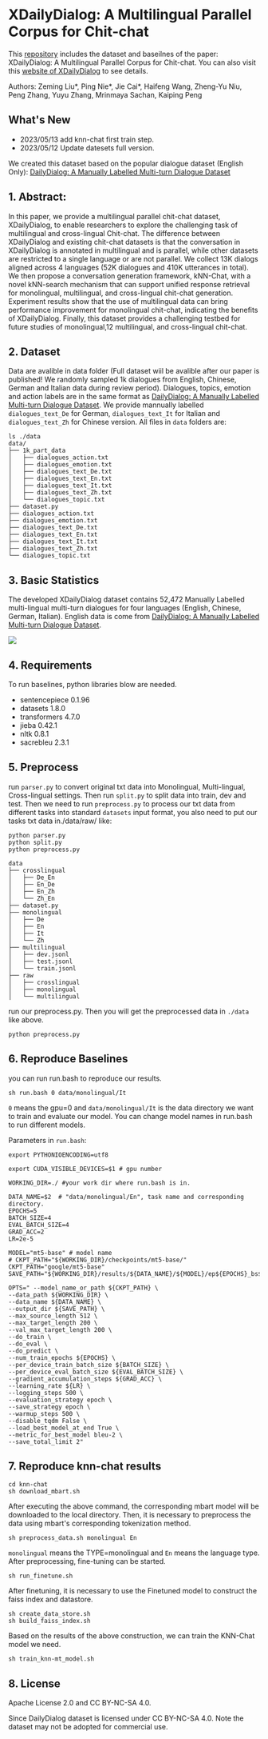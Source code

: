 # XDailyDialog: A Multilingual Parallel Corpus for Chit-chat

This [repository](https://github.com/liuzeming01/XDailyDialog) includes the dataset and baseilnes of the paper: XDailyDialog: A Multilingual Parallel Corpus for Chit-chat. You can also visit this [website of XDailyDialog](https://liuzeming01.github.io/XDailyDialog/) to see details. 

Authors: Zeming Liu*, Ping Nie*, Jie Cai*, Haifeng Wang, Zheng-Yu Niu, Peng Zhang, Yuyu Zhang, Mrinmaya Sachan, Kaiping Peng

## What's New
- 2023/05/13 add knn-chat first train step. 
- 2023/05/12 Update datesets full version.

We created this dataset based on the popular dialogue dataset (English Only): [DailyDialog: A Manually Labelled Multi-turn Dialogue Dataset](https://arxiv.org/pdf/1710.03957.pdf)
## 1. Abstract:

In this paper, we provide a multilingual parallel chit-chat dataset, XDailyDialog, to enable researchers to explore the challenging task of multilingual and cross-lingual Chit-chat. The difference between XDailyDialog and existing chit-chat datasets is that the conversation in XDailyDialog is annotated in multilingual and is parallel, while other datasets are restricted to a single language or are not parallel. We collect 13K dialogs aligned across 4 languages (52K dialogues and 410K utterances in total). We then propose a conversation generation framework, kNN-Chat, with a novel kNN-search mechanism that can support unified response retrieval for monolingual, multilingual, and cross-lingual chit-chat generation. Experiment results show that the use of multilingual data can bring performance improvement for monolingual chit-chat, indicating the benefits of XDailyDialog. Finally, this dataset provides a challenging testbed for future studies of monolingual,12
multilingual, and cross-lingual chit-chat.

## 2. Dataset

Data are avalible in data folder (Full dataset wiil be avalible after our paper is published! We randomly sampled 1k dialogues from English, Chinese, German and Italian data during review period). Dialogues, topics, emotion and action labels are in the same format as [DailyDialog: A Manually Labelled Multi-turn Dialogue Dataset](https://arxiv.org/pdf/1710.03957.pdf). We provide mannually labelled `dialogues_text_De` for German, `dialogues_text_It` for Italian and `dialogues_text_Zh` for Chinese version.  All files in `data` folders are:
```
ls ./data
data/
├── 1k_part_data
│   ├── dialogues_action.txt
│   ├── dialogues_emotion.txt
│   ├── dialogues_text_De.txt
│   ├── dialogues_text_En.txt
│   ├── dialogues_text_It.txt
│   ├── dialogues_text_Zh.txt
│   └── dialogues_topic.txt
├── dataset.py
├── dialogues_action.txt
├── dialogues_emotion.txt
├── dialogues_text_De.txt
├── dialogues_text_En.txt
├── dialogues_text_It.txt
├── dialogues_text_Zh.txt
└── dialogues_topic.txt
```

## 3. Basic Statistics

The developed XDailyDialog dataset contains 52,472 Manually Labelled multi-lingual multi-turn dialogues for four languages (English, Chinese, German, Italian). English data is come from [DailyDialog: A Manually Labelled Multi-turn Dialogue Dataset](https://arxiv.org/pdf/1710.03957.pdf). 

![](./figs/fig11.png)

## 4. Requirements
To run baselines, python libraries blow are needed.
- sentencepiece           0.1.96
- datasets                1.8.0
- transformers            4.7.0
- jieba                   0.42.1
- nltk                    0.8.1
- sacrebleu               2.3.1

## 5. Preprocess
run `parser.py` to convert original txt data into Monolingual, Multi-lingual, Cross-lingual settings. Then run `split.py` to split data into train, dev and test. Then we need to run `preprocess.py` to process our txt data from different tasks into standard `datasets` input format, you also need to put our tasks txt data in./data/raw/ like:
```
python parser.py
python split.py
python preprocess.py
```
```
data
├── crosslingual
│   ├── De_En
│   ├── En_De
│   ├── En_Zh
│   └── Zh_En
├── dataset.py
├── monolingual
│   ├── De
│   ├── En
│   ├── It
│   └── Zh
├── multilingual
│   ├── dev.jsonl
│   ├── test.jsonl
│   └── train.jsonl
├── raw
│   ├── crosslingual
│   ├── monolingual
│   └── multilingual
```

run our preprocess.py. Then you will get the preprocessed data in `./data` like above.

```
python preprocess.py
``` 

## 6. Reproduce Baselines

you can run run.bash to reproduce our results.

```
sh run.bash 0 data/monolingual/It
```

`0` means the gpu=0 and `data/monolingual/It` is the data directory we want to train and evaluate our model. You can change model names in run.bash to run different models. 

Parameters in `run.bash`:
```
export PYTHONIOENCODING=utf8

export CUDA_VISIBLE_DEVICES=$1 # gpu number

WORKING_DIR=./ #your work dir where run.bash is in. 

DATA_NAME=$2  # "data/monolingual/En", task name and corresponding directory. 
EPOCHS=5
BATCH_SIZE=4
EVAL_BATCH_SIZE=4
GRAD_ACC=2
LR=2e-5

MODEL="mt5-base" # model name 
# CKPT_PATH="${WORKING_DIR}/checkpoints/mt5-base/"
CKPT_PATH="google/mt5-base"
SAVE_PATH="${WORKING_DIR}/results/${DATA_NAME}/${MODEL}/ep${EPOCHS}_bs${BATCH_SIZE}_lr${LR}_G${GRAD_ACC}"

OPTS=" --model_name_or_path ${CKPT_PATH} \
--data_path ${WORKING_DIR} \
--data_name ${DATA_NAME} \
--output_dir ${SAVE_PATH} \
--max_source_length 512 \
--max_target_length 200 \
--val_max_target_length 200 \
--do_train \
--do_eval \
--do_predict \
--num_train_epochs ${EPOCHS} \
--per_device_train_batch_size ${BATCH_SIZE} \
--per_device_eval_batch_size ${EVAL_BATCH_SIZE} \
--gradient_accumulation_steps ${GRAD_ACC} \
--learning_rate ${LR} \
--logging_steps 500 \
--evaluation_strategy epoch \
--save_strategy epoch \
--warmup_steps 500 \
--disable_tqdm False \
--load_best_model_at_end True \
--metric_for_best_model bleu-2 \
--save_total_limit 2"
```

## 7. Reproduce knn-chat results

```
cd knn-chat
sh download_mbart.sh
```
After executing the above command, the corresponding mbart model will be downloaded to the local directory.
Then, it is necessary to preprocess the data using mbart's corresponding tokenization method.
```
sh preprocess_data.sh monolingual En
```
`monolingual` means the TYPE=monolingual and `En` means the language type.
After preprocessing, fine-tuning can be started.
```
sh run_finetune.sh
```
After finetuning, it is necessary to use the Finetuned model to construct the faiss index and datastore.
```
sh create_data_store.sh
sh build_faiss_index.sh
```

Based on the results of the above construction, we can train the KNN-Chat model we need.

```
sh train_knn-mt_model.sh
```


## 8. License

Apache License 2.0 and CC BY-NC-SA 4.0.

Since DailyDialog dataset is licensed under CC BY-NC-SA 4.0. Note the dataset may not be adopted for commercial use.
